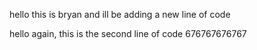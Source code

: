 hello this is bryan and ill be adding a new line of code



hello again, this is the second line of code 676767676767

